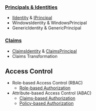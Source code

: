 
### [Principals & Identities](https://docs.microsoft.com/en-us/dotnet/standard/security/principal-and-identity-objects)
- [IIdentity](https://docs.microsoft.com/en-us/dotnet/api/system.security.principal.iidentity) & [IPrincipal](https://docs.microsoft.com/en-us/dotnet/api/system.security.principal.iprincipal)
- WindowsIdentity & WindowsPrincipal
- GenericIdentity & GenericPrincipal

### [Claims](https://docs.microsoft.com/en-us/dotnet/api/system.security.claims.claim)
- [ClaimsIdentity](https://docs.microsoft.com/en-us/dotnet/api/system.security.claims.claimsidentity) & [ClaimsPrincipal](https://docs.microsoft.com/en-us/dotnet/api/system.security.claims.claimsprincipal)
- Claims Transformation

## Access Control
- Role-based Access Control (RBAC)
  + [Role-based Authorization](https://docs.microsoft.com/en-us/aspnet/core/security/authorization/roles)
- Attribute-based Access Control (ABAC)
  + [Claims-based Authorization](https://docs.microsoft.com/en-us/aspnet/core/security/authorization/claims)
  + [Policy-based Authorization](https://docs.microsoft.com/en-us/aspnet/core/security/authorization/policies)
